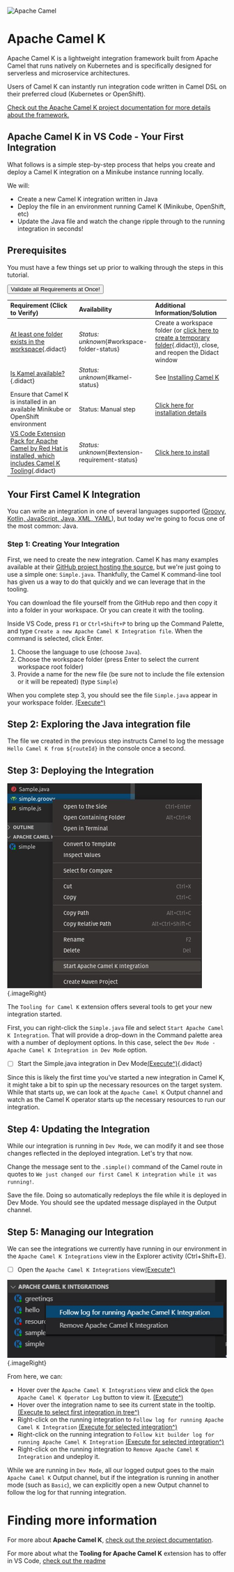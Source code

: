 ![Apache Camel](./post-logo-apache-camel-d.png)

# Apache Camel K

Apache Camel K is a lightweight integration framework built from Apache Camel that runs natively on Kubernetes and is specifically designed for serverless and microservice architectures.

Users of Camel K can instantly run integration code written in Camel DSL on their preferred cloud (Kubernetes or OpenShift).

[Check out the Apache Camel K project documentation for more details about the framework.](https://camel.apache.org/camel-k/latest/index.html)

## Apache Camel K in VS Code - Your First Integration

What follows is a simple step-by-step process that helps you create and deploy a Camel K integration on a Minikube instance running locally.

We will:

* Create a new Camel K integration written in Java
* Deploy the file in an environment running Camel K (Minikube, OpenShift, etc)
* Update the Java file and watch the change ripple through to the running integration in seconds! 

## Prerequisites 

You must have a few things set up prior to walking through the steps in this tutorial. 

<a href='didact://?commandId=vscode.didact.validateAllRequirements' title='Validate all requirements!'><button>Validate all Requirements at Once!</button></a>

| Requirement (Click to Verify)  | Availability | Additional Information/Solution |
| :--- | :--- | :--- |
| [At least one folder exists in the workspace](didact://?commandId=vscode.didact.workspaceFolderExistsCheck&text=workspace-folder-status "Ensure that at least one folder exists in the user workspace"){.didact} | *Status: unknown*{#workspace-folder-status} | Create a workspace folder (or [click here to create a temporary folder](didact://?commandId=vscode.didact.createWorkspaceFolder "Create a temporary folder and add it to the workspace."){.didact}), close, and reopen the Didact window
| [Is Kamel available?](didact://?commandId=vscode.didact.cliCommandSuccessful&text=kamel-status$$kamel "Tests to see if `kamel` returns a result"){.didact} 	| *Status: unknown*{#kamel-status} 	| See [Installing Camel K](https://camel.apache.org/camel-k/latest/installation/installation.html "Documentation on how to Install Apache Camel K")
| Ensure that Camel K is installed in an available Minikube or OpenShift environment | Status: Manual step | [Click here for installation details](https://camel.apache.org/camel-k/latest/installation/installation.html)
| [VS Code Extension Pack for Apache Camel by Red Hat is installed, which includes Camel K Tooling](didact://?commandId=vscode.didact.extensionRequirementCheck&text=extension-requirement-status$$redhat.apache-camel-extension-pack "Checks the VS Code workspace to make sure the extension pack is installed"){.didact} | *Status: unknown*{#extension-requirement-status} 	| [Click here to install](vscode:extension/redhat.apache-camel-extension-pack "Opens the extension page and provides an install link") |

## Your First Camel K Integration

You can write an integration in one of several languages supported ([Groovy, Kotlin, JavaScript, Java, XML, YAML](https://camel.apache.org/camel-k/latest/languages/languages.html)), but today we're going to focus one of the most common: Java.

### Step 1: Creating Your Integration

First, we need to create the new integration. Camel K has many examples available at their [GitHub project hosting the source](https://github.com/apache/camel-k/tree/master/examples), but we're just going to use a simple one: `Simple.java`. Thankfully, the Camel K command-line tool has given us a way to do that quickly and we can leverage that in the tooling. 

You can download the file yourself from the GitHub repo and then copy it into a folder in your workspace. Or you can create it with the tooling.

Inside VS Code, press `F1` or `Ctrl+Shift+P` to bring up the Command Palette, and type `Create a new Apache Camel K Integration file`. When the command is selected, click Enter.

1. Choose the language to use (choose `Java`).
2. Choose the workspace folder (press Enter to select the current workspace root folder)
3. Provide a name for the new file (be sure not to include the file extension or it will be repeated) (type `Simple`)

When you complete step 3, you should see the file `Simple.java` appear in your workspace folder. [(Execute^)](didact://?commandId=camelk.integrations.createNewIntegrationFile&text=Simple$$Java)

## Step 2: Exploring the Java integration file

The file we created in the previous step instructs Camel to log the message `Hello Camel K from ${routeId}` in the console once a second.

## Step 3: Deploying the Integration

![Camel K Start Integration menu](https://raw.githubusercontent.com/camel-tooling/vscode-camelk/master/images/camelk-start-integration-popup-menu.jpg){.imageRight}

The `Tooling for Camel K` extension offers several tools to get your new integration started. 

First, you can right-click the `Simple.java` file and select `Start Apache Camel K Integration`. That will provide a drop-down in the Command palette area with a number of deployment options. In this case, select the `Dev Mode - Apache Camel K Integration in Dev Mode` option. 

- [ ] Start the Simple.java integration in Dev Mode[(Execute^)](didact://?commandId=camelk.startintegration&projectFilePath=Simple.java&text=Dev%20Mode "Deploys the Simple.java file in 'Dev mode'"){.didact}

Since this is likely the first time you've started a new integration in Camel K, it might take a bit to spin up the necessary resources on the target system. While that starts up, we can look at the `Apache Camel K` Output channel and watch as the Camel K operator starts up the necessary resources to run our integration.

## Step 4: Updating the Integration

While our integration is running in `Dev Mode`, we can modify it and see those changes reflected in the deployed integration. Let's try that now.

Change the message sent to the `.simple()` command of the Camel route in quotes to `We just changed our first Camel K integration while it was running!`. 

Save the file. Doing so automatically redeploys the file while it is deployed in Dev Mode. You should see the updated message displayed in the Output channel. 

## Step 5: Managing our Integration

We can see the integrations we currently have running in our environment in the `Apache Camel K Integrations` view in the Explorer activity (Ctrl+Shift+E).

- [ ] Open the `Apache Camel K Integrations` view[(Execute^)](didact://?commandId=camelk.integrations.focus)

![Integrations view with context menu](https://raw.githubusercontent.com/camel-tooling/vscode-camelk/master/images/camelk-integrations-view-remove-menu.jpg){.imageRight}

From here, we can:

- Hover over the `Apache Camel K Integrations` view and click the `Open Apache Camel K Operator Log` button to view it. [(Execute^)](didact://?commandId=camelk.integrations.openOperatorLog)
- Hover over the integration name to see its current state in the tooltip. [(Execute to select first integration in tree^)](didact://?commandId=camelk.integrations.selectFirstNode)
- Right-click on the running integration to `Follow log for running Apache Camel K Integration` [(Execute for selected integration^)](didact://?commandId=camelk.integrations.log)
- Right-click on the running integration to `Follow kit builder log for running Apache Camel K Integration` [(Execute for selected integration^)](didact://?commandId=camelk.integrations.kitlog)
- Right-click on the running integration to `Remove Apache Camel K Integration` and undeploy it.


While we are running in `Dev Mode`, all our logged output goes to the main `Apache Camel K` Output channel, but if the integration is running in another mode (such as `Basic`), we can explicitly open a new Output channel to follow the log for that running integration.

# Finding more information

For more about **Apache Camel K**, [check out the project documentation](https://camel.apache.org/camel-k/latest/index.html).

For more about what the **Tooling for Apache Camel K** extension has to offer in VS Code, [check out the readme](https://github.com/camel-tooling/vscode-camelk/blob/master/README.md)
